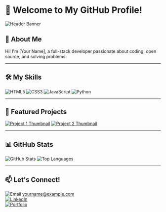 # 👋 Welcome to My GitHub Profile!

![Header Banner](https://your-image-url/banner.png)

## 🚀 About Me
Hi! I'm [Your Name], a full-stack developer passionate about coding, open source, and solving problems.

---

## 🛠️ My Skills

![HTML5](https://img.icons8.com/color/48/000000/html-5.png)
![CSS3](https://img.icons8.com/color/48/000000/css3.png)
![JavaScript](https://img.icons8.com/color/48/000000/javascript.png)
![Python](https://img.icons8.com/color/48/000000/python.png)

---

## 🌟 Featured Projects

[![Project 1 Thumbnail](https://your-image-url/project1.png)](https://github.com/username/project1)
[![Project 2 Thumbnail](https://your-image-url/project2.png)](https://github.com/username/project2)

---

## 📊 GitHub Stats

![GitHub Stats](https://github-readme-stats.vercel.app/api?username=yourusername&show_icons=true&theme=radical)
![Top Languages](https://github-readme-stats.vercel.app/api/top-langs/?username=yourusername&layout=compact&theme=radical)

---

## 📫 Let's Connect!

![Email](https://img.icons8.com/color/48/000000/email.png) yourname@example.com  
[![LinkedIn](https://img.icons8.com/color/48/000000/linkedin.png)](https://linkedin.com/in/yourprofile)  
[![Portfolio](https://img.icons8.com/color/48/000000/domain.png)](https://your-portfolio.com)
